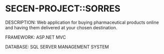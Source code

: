 # SECEN-PROJECT::SORRES
DESCRIPTION:
Web application for buying pharmaceutical products online and having them delivered at your chosen destination.

FRAMEWORK:
ASP.NET MVC

DATABASE:
SQL SERVER MANAGEMENT SYSTEM

